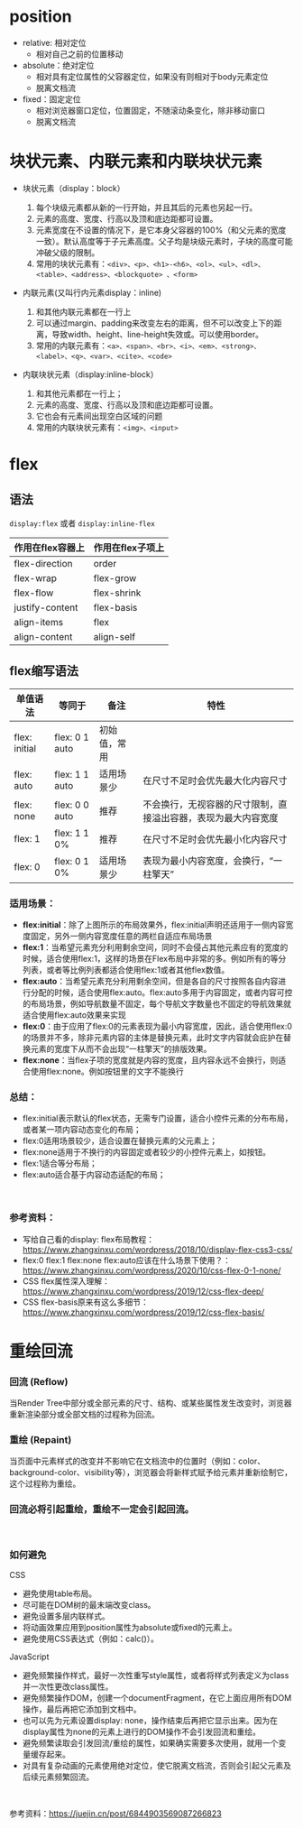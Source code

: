 # position
- relative: 相对定位
   - 相对自己之前的位置移动
- absolute：绝对定位
   - 相对具有定位属性的父容器定位，如果没有则相对于body元素定位
   - 脱离文档流
- fixed：固定定位
   - 相对浏览器窗口定位，位置固定，不随滚动条变化，除非移动窗口
   - 脱离文档流

# 块状元素、内联元素和内联块状元素
- 块状元素（display：block）
   1. 每个块级元素都从新的一行开始，并且其后的元素也另起一行。
   2. 元素的高度、宽度、行高以及顶和底边距都可设置。
   3. 元素宽度在不设置的情况下，是它本身父容器的100%（和父元素的宽度一致）。默认高度等于子元素高度。父子均是块级元素时，子块的高度可能冲破父级的限制。
   4. 常用的块状元素有：`<div>、<p>、<h1>-<h6>、<ol>、<ul>、<dl>、<table>、<address>、<blockquote> 、<form>`
- 内联元素(又叫行内元素display：inline)
   1. 和其他内联元素都在一行上
   2. 可以通过margin、padding来改变左右的距离，但不可以改变上下的距离，导致width、height、line-height失效或。可以使用border。
   3. 常用的内联元素有：`<a>、<span>、<br>、<i>、<em>、<strong>、<label>、<q>、<var>、<cite>、<code>`

- 内联块状元素（display:inline-block）
   1. 和其他元素都在一行上；
   2. 元素的高度、宽度、行高以及顶和底边距都可设置。
   3. 它也会有元素间出现空白区域的问题
   4. 常用的内联块状元素有：`<img>、<input>`

 # flex
 ## 语法
 `display:flex` 或者 `display:inline-flex`

作用在flex容器上 | 作用在flex子项上
----------------|-----------------
flex-direction  |  order
flex-wrap       |  flex-grow
flex-flow       |  flex-shrink
justify-content |  flex-basis
align-items     |  flex
align-content   |  align-self

 ## flex缩写语法
单值语法      |     等同于      |备注        |特性
-------------|----------------|------------|-----
flex: initial|	flex: 0 1 auto	|初始值，常用 |                                                          
flex: auto   |	flex: 1 1 auto |	适用场景少 | 在尺寸不足时会优先最大化内容尺寸
flex: none   |	flex: 0 0 auto |	推荐      | 不会换行，无视容器的尺寸限制，直接溢出容器，表现为最大内容宽度
flex: 1      |	flex: 1 1 0%   |	推荐      | 在尺寸不足时会优先最小化内容尺寸
flex: 0      |	flex: 0 1 0%   |	适用场景少 | 表现为最小内容宽度，会换行，“一柱擎天”

### 适用场景：
- **flex:initial**：除了上图所示的布局效果外，flex:initial声明还适用于一侧内容宽度固定，另外一侧内容宽度任意的两栏自适应布局场景
- **flex:1**：当希望元素充分利用剩余空间，同时不会侵占其他元素应有的宽度的时候，适合使用flex:1，这样的场景在Flex布局中非常的多。例如所有的等分列表，或者等比例列表都适合使用flex:1或者其他flex数值。
- **flex:auto**：当希望元素充分利用剩余空间，但是各自的尺寸按照各自内容进行分配的时候，适合使用flex:auto。flex:auto多用于内容固定，或者内容可控的布局场景，例如导航数量不固定，每个导航文字数量也不固定的导航效果就适合使用flex:auto效果来实现
- **flex:0**：由于应用了flex:0的元素表现为最小内容宽度，因此，适合使用flex:0的场景并不多，除非元素内容的主体是替换元素，此时文字内容就会庇护在替换元素的宽度下从而不会出现“一柱擎天”的排版效果。
- **flex:none**：当flex子项的宽度就是内容的宽度，且内容永远不会换行，则适合使用flex:none。例如按钮里的文字不能换行

### 总结：
- flex:initial表示默认的flex状态，无需专门设置，适合小控件元素的分布布局，或者某一项内容动态变化的布局；
- flex:0适用场景较少，适合设置在替换元素的父元素上；
- flex:none适用于不换行的内容固定或者较少的小控件元素上，如按钮。
- flex:1适合等分布局；
- flex:auto适合基于内容动态适配的布局；

<br>

### 参考资料：
- 写给自己看的display: flex布局教程：https://www.zhangxinxu.com/wordpress/2018/10/display-flex-css3-css/ 
- flex:0 flex:1 flex:none flex:auto应该在什么场景下使用？：https://www.zhangxinxu.com/wordpress/2020/10/css-flex-0-1-none/ 
- CSS flex属性深入理解：https://www.zhangxinxu.com/wordpress/2019/12/css-flex-deep/ 
- CSS flex-basis原来有这么多细节：https://www.zhangxinxu.com/wordpress/2019/12/css-flex-basis/ 

# 重绘回流

### 回流 (Reflow)
当Render Tree中部分或全部元素的尺寸、结构、或某些属性发生改变时，浏览器重新渲染部分或全部文档的过程称为回流。
### 重绘 (Repaint)
当页面中元素样式的改变并不影响它在文档流中的位置时（例如：color、background-color、visibility等），浏览器会将新样式赋予给元素并重新绘制它，这个过程称为重绘。

### 回流必将引起重绘，重绘不一定会引起回流。

<br>

### 如何避免

CSS
- 避免使用table布局。
- 尽可能在DOM树的最末端改变class。
- 避免设置多层内联样式。
- 将动画效果应用到position属性为absolute或fixed的元素上。
- 避免使用CSS表达式（例如：calc()）。

JavaScript
- 避免频繁操作样式，最好一次性重写style属性，或者将样式列表定义为class并一次性更改class属性。
- 避免频繁操作DOM，创建一个documentFragment，在它上面应用所有DOM操作，最后再把它添加到文档中。
- 也可以先为元素设置display: none，操作结束后再把它显示出来。因为在display属性为none的元素上进行的DOM操作不会引发回流和重绘。
- 避免频繁读取会引发回流/重绘的属性，如果确实需要多次使用，就用一个变量缓存起来。
- 对具有复杂动画的元素使用绝对定位，使它脱离文档流，否则会引起父元素及后续元素频繁回流。

<br>

参考资料：https://juejin.cn/post/6844903569087266823